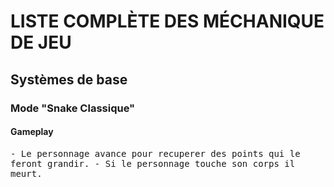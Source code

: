 # LISTE COMPLÈTE DES MÉCHANIQUE DE JEU
## Systèmes de base

### Mode "Snake Classique"
#### Gameplay

<tt>
- Le personnage avance pour recuperer des points qui le feront grandir.
- Si le personnage touche son corps il meurt.
</tt>
